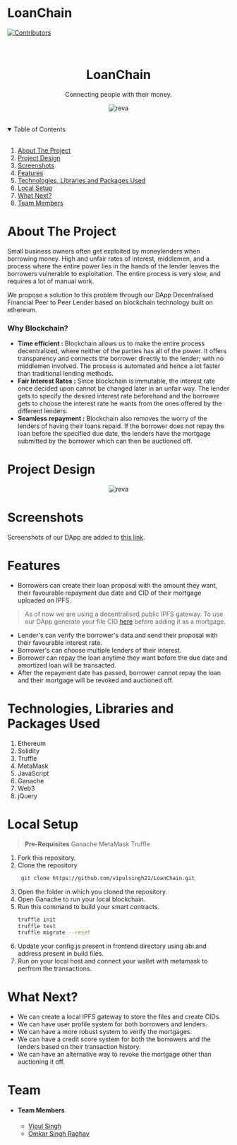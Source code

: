# LoanChain
[![Contributors](https://img.shields.io/github/contributors/<vipulsingh21>/<Loanchain>)](https://github.com/<Omkar9027>/<LoanChain>/graphs/contributors)
<!-- PROJECT LOGO -->
<br />
<p align="center">
  <h1 align="center">LoanChain</h1>
  <p align="center">
  Connecting people with their money.
   <br />
  </p>
</p>
<p align ="center">
<img src="https://i.ibb.co/hdQK7VB/reva.png" alt="reva" border="0">
</p>
<br />

<!-- TABLE OF CONTENTS -->
<details open="open">
  <summary>Table of Contents</summary><br />
  <ol>
    <li>
      <a href="#about-the-project">About The Project</a>
      </li>
     <li>
         <a href="#flow">Project Design</a>
      </li>
      <li>
      <a href="#screenshots">Screenshots</a>
      </li>
    <li><a href="#features">Features</a>
    </li>
    <li><a href="#technologies-used">Technologies, Libraries and Packages Used</a>
    </li>
      <li><a href="#local-setup">Local Setup</a></li>
      <li><a href="#next">What Next?</a></li>
    <li><a href="#team">Team Members</a></li>
  </ol>
</details>


<div id="about-the-project" />

<!-- ABOUT THE PROJECT -->
# About The Project

Small business owners often get exploited by moneylenders when borrowing money. High and unfair rates of interest, middlemen, and a process where the entire power lies in the hands of the lender leaves the borrowers vulnerable to exploitation. The entire process is very slow, and requires a lot of manual work.

We propose a solution to this problem through our DApp Decentralised Financial Peer to Peer Lender based on blockchain technology built on ethereum.

### Why Blockchain?

* **Time efficient :** Blockchain allows us to make the entire process decentralized, where neither of the parties has all of the power. It offers transparency and connects the borrower directly to the lender; with no middlemen involved. The process is automated and hence a lot faster than traditional lending methods.
* **Fair Interest Rates :** Since blockchain is immutable, the interest rate once decided upon cannot be changed later in an unfair way. The lender gets to specify the desired interest rate beforehand and the borrower gets to choose the interest rate he wants from the ones offered by the different lenders.
* **Seamless repayment :** Blockchain also removes the worry of the lenders of having their loans repaid. If the borrower does not repay the loan before the specified due date, the lenders have the mortgage submitted by the borrower which can then be auctioned off.

<div id="flow" />

# Project Design

<p align ="center">
<img src="https://i.ibb.co/z54hX1v/Untitled-Workspace.png" alt="reva" border="0">
</p>

<div id="screenshots" />

# Screenshots

Screenshots of our DApp are added to [this link](https://photos.app.goo.gl/rM9hR66io1JGBUfEA).

<div id="features" />

<!-- GETTING STARTED -->
# Features

* Borrowers can create their loan proposal with the amount they want, their favourable repayment due date and CID of their mortgage uploaded on IPFS.
> As of now we are using a decentralised public IPFS gateway. To use our DApp generate your file CID [here](https://www.dreamlink.cloud/) before adding it as a mortgage.
* Lender's can verify the borrower's data and send their proposal with their favourable interest rate.
* Borrower's can choose multiple lenders of their interest.
* Borrower can repay the loan anytime they want before the due date and amortized loan will be transacted.
* After the repayment date has passed, borrower cannot repay the loan and their mortgage will be revoked and auctioned off.

<div id="technologies-used" />

# Technologies, Libraries and Packages Used

1. Ethereum
2. Solidity
3. Truffle
4. MetaMask
5. JavaScript
6. Ganache
7. Web3
8. jQuery


<div id="local-setup" />

# Local Setup

> **Pre-Requisites**
> Ganache 
> MetaMask
> Truffle
1. Fork this repository.
2. Clone the repository
   ```sh
    git clone https://github.com/vipulsingh21/LoanChain.git
    ```
3. Open the folder in which you cloned the repository.
4. Open Ganache to run your local blockchain.
5. Run this command to build your smart contracts.
    ```sh
    truffle init
    truffle test
    truffle migrate --reset
    ```
6. Update your config.js present in frontend directory using abi and address present in build files.
7. Run on your local host and connect your wallet with metamask to perfrom the transactions.


<div id="next" />

# What Next?

* We can create a local IPFS gateway to store the files and create CIDs.
* We can have user profile system for both borrowers and lenders.
* We can have a more robust system to verify the mortgages.
* We can have a credit score system for both the borrowers and the lenders based on their transaction history.
* We can have an alternative way to revoke the mortgage other than auctioning it off.

<div id="team" />
<!-- CONTACT -->

# Team

- #### Team Members
    - [Vipul Singh](https://github.com/vipulsingh21)
    - [Omkar Singh Raghav](https://github.com/Omkar9027)

